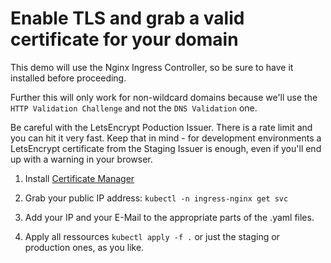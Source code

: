# Enable TLS and grab a valid certificate for your domain

This demo will use the Nginx Ingress Controller, so be sure to have it installed before proceeding.

Further this will only work for non-wildcard domains because we'll use the `HTTP Validation Challenge` and not the `DNS Validation` one.

Be careful with the LetsEncrypt Poduction Issuer. There is a rate limit and you can hit it very fast. Keep that in mind - for development environments a LetsEncrypt certificate from the Staging Issuer is enough, even if you'll end up with a warning in your browser.

1. Install [Certificate Manager](https://cert-manager.io/docs/installation/)

2. Grab your public IP address: `kubectl -n ingress-nginx get svc`

3. Add your IP and your E-Mail to the appropriate parts of the .yaml files.

4. Apply all ressources `kubectl apply -f .` or just the staging or production ones, as you like.